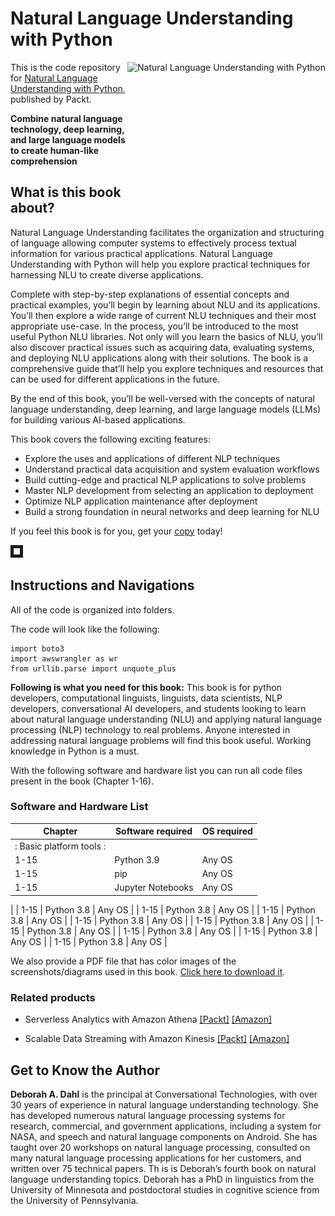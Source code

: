 # Natural Language Understanding with Python

<a href="https://www.packtpub.com/product/natural-language-understanding-with-python/9781804613429"><img src="https://content.packt.com/B19005/cover_image_small.jpg" alt="Natural Language Understanding with Python" height="256px" align="right"></a>

This is the code repository for [Natural Language Understanding with Python](https://www.packtpub.com/product/natural-language-understanding-with-python/9781804613429), published by Packt.

**Combine natural language technology, deep learning, and large language models to create human-like comprehension**

## What is this book about?

Natural Language Understanding facilitates the organization and structuring of language allowing computer systems to effectively process textual information for various practical applications. Natural Language Understanding with Python will help you explore practical techniques for harnessing NLU to create diverse applications.

Complete with step-by-step explanations of essential concepts and practical examples, you’ll begin by learning about NLU and its applications. You’ll then explore a wide range of current NLU techniques and their most appropriate use-case. In the process, you’ll be introduced to the most useful Python NLU libraries. Not only will you learn the basics of NLU, you’ll also discover practical issues such as acquiring data, evaluating systems, and deploying NLU applications along with their solutions. The book is a comprehensive guide that’ll help you explore techniques and resources that can be used for different applications in the future.

By the end of this book, you’ll be well-versed with the concepts of natural language understanding, deep learning, and large language models (LLMs) for building various AI-based applications.

This book covers the following exciting features: 
* Explore the uses and applications of different NLP techniques
* Understand practical data acquisition and system evaluation workflows
* Build cutting-edge and practical NLP applications to solve problems
* Master NLP development from selecting an application to deployment
* Optimize NLP application maintenance after deployment
* Build a strong foundation in neural networks and deep learning for NLU

If you feel this book is for you, get your [copy](https://www.amazon.in/Natural-Language-Understanding-Python-comprehension/dp/1804613428/ref=sr_1_1?keywords=Natural+Language+Understanding+with+Python&sr=8-1) today!

<a href="https://www.packtpub.com/product/natural-language-understanding-with-python/9781804613429"><img src="https://raw.githubusercontent.com/PacktPublishing/GitHub/master/GitHub.png" alt="https://www.packtpub.com/" border="5" /></a>

## Instructions and Navigations
All of the code is organized into folders.

The code will look like the following:
```
import boto3
import awswrangler as wr
from urllib.parse import unquote_plus
```
**Following is what you need for this book:**
This book is for python developers, computational linguists, linguists, data scientists, NLP developers, conversational AI developers, and students looking to learn about natural language understanding (NLU) and applying natural language processing (NLP) technology to real problems. Anyone interested in addressing natural language problems will find this book useful. Working knowledge in Python is a must.

With the following software and hardware list you can run all code files present in the book (Chapter 1-16).

### Software and Hardware List

| Chapter  | Software required                                                                    | OS required                        |
| -------- | -------------------------------------------------------------------------------------| -----------------------------------|
| : Basic platform tools :|||
|  	1-15	   |   	Python 3.9                                 			  | Any OS |
|  	1-15	   |   	pip                             			  | Any OS |
|  	1-15	   |   	Jupyter Notebooks                                			  | Any OS |
|
|  	1-15	   |   	Python 3.8                                 			  | Any OS |
|  	1-15	   |   	Python 3.8                                 			  | Any OS |
|  	1-15	   |   	Python 3.8                                 			  | Any OS |
|  	1-15	   |   	Python 3.8                                 			  | Any OS |
|  	1-15	   |   	Python 3.8                                 			  | Any OS |
|  	1-15	   |   	Python 3.8                                 			  | Any OS |
|  	1-15	   |   	Python 3.8                                 			  | Any OS |
|  	1-15	   |   	Python 3.8                                 			  | Any OS |
|  	1-15	   |   	Python 3.8                                 			  | Any OS |


We also provide a PDF file that has color images of the screenshots/diagrams used in this book. [Click here to download it](https://packt.link/HrkNr).

### Related products <Other books you may enjoy>
* Serverless Analytics with Amazon Athena  [[Packt]](https://www.packtpub.com/product/serverless-analytics-with-amazon-athena/9781800562349) [[Amazon]](https://www.amazon.in/Serverless-Analytics-Amazon-Athena-semi-structured/dp/1800562349/ref=sr_1_1?keywords=Serverless+Analytics+with+Amazon+Athena&qid=1638757768&sr=8-1)
  
* Scalable Data Streaming with Amazon Kinesis  [[Packt]](https://www.packtpub.com/product/scalable-data-streaming-with-amazon-kinesis/9781800565401) [[Amazon]](https://www.amazon.in/Scalable-Data-Streaming-Amazon-Kinesis/dp/1800565402/ref=sr_1_1?keywords=Scalable+Data+Streaming+with+Amazon+Kinesis&qid=1638757818&sr=8-1)
  
## Get to Know the Author
**Deborah A. Dahl** is the principal at Conversational Technologies, with over 30 years of experience in natural language understanding technology. She has developed numerous natural language processing systems for research, commercial, and government applications, including a system for NASA, and speech and natural language components on Android. She has taught over 20 workshops on natural language processing, consulted on many natural language processing applications for her customers, and written over 75 technical papers. Th is is Deborah’s fourth book on natural language understanding topics. Deborah has a PhD in linguistics from the University of Minnesota and postdoctoral studies in cognitive science from the University of Pennsylvania.
